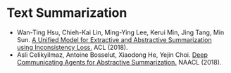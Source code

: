 # Text Summarization
- Wan-Ting Hsu, Chieh-Kai Lin, Ming-Ying Lee, Kerui Min, Jing Tang, Min Sun. [A Unified Model for Extractive and Abstractive Summarization using Inconsistency Loss.](https://arxiv.org/pdf/1805.06266.pdf) ACL (2018).
- Asli Celikyilmaz, Antoine Bosselut, Xiaodong He, Yejin Choi. [Deep Communicating Agents for Abstractive Summarization.](https://arxiv.org/abs/1803.10357) NAACL (2018).

